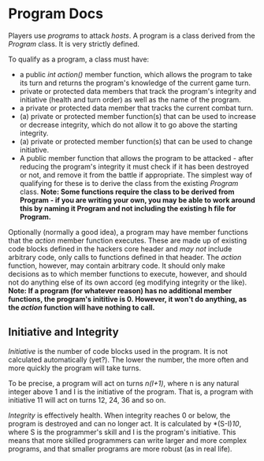 # Program Docs
Players use *programs* to attack *hosts*. A program is a class derived from the *Program* class. It is very strictly defined.

To qualify as a program, a class must have:
* a public *int action()* member function, which allows the program to take its turn and returns the program's knowledge of the current game turn.
* private or protected data members that track the program's integrity and initiative (health and turn order) as well as the name of the program.
* a private or protected data member that tracks the current combat turn.
* (a) private or protected member function(s) that can be used to increase or decrease integrity, which do not allow it to go above the starting integrity.
* (a) private or protected member function(s) that can be used to change initiative.
* A public member function that allows the program to be attacked - after reducing the program's integrity it must check if it has been destroyed or not, and remove it from the battle if appropriate.
The simplest way of qualifying for these is to derive the class from the existing *Program* class.
**Note: Some functions require the class to be derived from Program - if you are writing your own, you may be able to work around this by naming it Program and not including the existing h file for Program.**

Optionally (normally a good idea), a program may have member functions that the *action* member function executes. These are made up of existing code blocks defined in the hackers core header and *may not* include arbitrary code, only calls to functions defined in that header. The *action* function, however, may contain arbitrary code. It should only make decisions as to which member functions to execute, however, and should not do anything else of its own accord (eg modifying integrity or the like).
**Note: If a program (for whatever reason) has no additional member functions, the program's inititive is 0. However, it won't do anything, as the *action* function will have nothing to call.**

## Initiative and Integrity
*Initiative* is the number of code blocks used in the program. It is not calculated automatically (yet?). The lower the number, the more often and more quickly the program will take turns.

To be precise, a program will act on turns *n(I+1)*, where n is any natural integer above 1 and I is the initiative of the program. That is, a program with initiative 11 will act on turns 12, 24, 36 and so on.

*Integrity* is effectively health. When integrity reaches 0 or below, the program is destroyed and can no longer act. It is calculated by *(S-I)*10*, where S is the programmer's skill and I is the program's initiative. This means that more skilled programmers can write larger and more complex programs, and that smaller programs are more robust (as in real life).